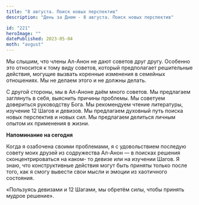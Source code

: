 ```yaml
---
title: "8 августа. Поиск новых перспектив"
description: "День за Днем - 8 августа. Поиск новых перспектив"

id: "221"
heroImage: ""
datePublished: 2023-05-04
moth: "avgust"
---
```


Мы слышим, что члены Ал-Анон не дают советов друг другу. Особенно это
относится к тому виду советов, который предполагает решительные действия,
могущие вызвать коренные изменения в семейных отношениях. Мы не делаем этого и
не должны делать.

С другой стороны, мы в Ал-Аноне даём много советов. Мы предлагаем заглянуть в
себя, выяснить причины проблемы. Мы советуем довериться руководству Бога. Мы
рекомендуем чтение литературы, изучение 12 Шагов и девизов. Мы предлагаем
духовный путь поиска новых перспектив и новых сил. Мы предлагаем делиться
личным опытом их применения в жизни.

**Напоминание на сегодня**

Когда я озабочена своими проблемами, я с удовольствием последую совету моих
друзей из содружества Ал-Анон — в поисках решения сконцентрироваться на каком-
то девизе или на изучении Шагов. Я знаю, что конструктивные действия могут
быть приняты только после того, как я смогу вывести свои мысли и эмоции из
хаотичного состояния.

«Пользуясь девизами и 12 Шагами, мы обретём силы, чтобы принять мудрое
решение».

